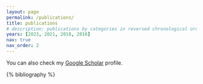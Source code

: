 ```yaml
---
layout: page
permalink: /publications/
title: publications
# description: publications by categories in reversed chronological order. generated by jekyll-scholar.
years: [2023, 2021, 2018, 2016]
nav: true
nav_order: 2
---
```


You can also check my <a href="https://scholar.google.com/citations?user=ROLstoAAAAAJ">Google Scholar</a> profile.

<!-- _pages/publications.md -->
<div class="publications">

{% bibliography %}

</div>
